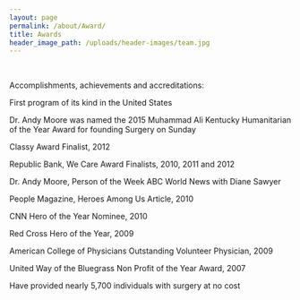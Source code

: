 ```yaml
---
layout: page
permalink: /about/Award/
title: Awards
header_image_path: /uploads/header-images/team.jpg
---
```



&nbsp;

Accomplishments, achievements and accreditations:

First program of its kind in the United States

Dr. Andy Moore was named the 2015 Muhammad Ali Kentucky Humanitarian of the Year Award for founding Surgery on Sunday

Classy Award Finalist, 2012

Republic Bank, We Care Award Finalists, 2010, 2011 and 2012

Dr. Andy Moore, Person of the Week ABC World News with Diane Sawyer

People Magazine, Heroes Among Us Article, 2010

CNN Hero of the Year Nominee, 2010

Red Cross Hero of the Year, 2009

American College of Physicians Outstanding Volunteer Physician, 2009

United Way of the Bluegrass Non Profit of the Year Award, 2007

Have provided nearly 5,700 individuals with surgery at no cost

&nbsp;

&nbsp;